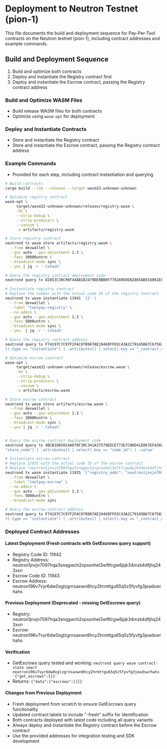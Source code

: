 # Deployment to Neutron Testnet (pion-1)

This file documents the build and deployment sequence for Pay-Per-Tool contracts on the Neutron testnet (pion-1), including contract addresses and example commands.

## Build and Deployment Sequence
1. Build and optimize both contracts
2. Deploy and instantiate the Registry contract first
3. Deploy and instantiate the Escrow contract, passing the Registry contract address

### Build and Optimize WASM Files
- Build release WASM files for both contracts
- Optimize using `wasm-opt` for deployment

### Deploy and Instantiate Contracts
- Store and instantiate the Registry contract
- Store and instantiate the Escrow contract, passing the Registry contract address

### Example Commands
- Provided for each step, including contract instantiation and querying
```bash
# Build contracts
cargo build --lib --release --target wasm32-unknown-unknown

# Optimize registry contract
wasm-opt \
     target/wasm32-unknown-unknown/release/registry.wasm \
     -Oz \
     --strip-debug \
     --strip-producers \
     --vacuum \
     -o artifacts/registry.wasm

# Store registry contract
neutrond tx wasm store artifacts/registry.wasm \
  --from devwallet \
  --gas auto --gas-adjustment 1.3 \
  --fees 30000untrn \
  --broadcast-mode sync \
  --yes | jq -r '.txhash'

# Query the registry contract deployment code
neutrond query tx 82853C30C96F44AB182479DE9BB0F7702A9E0EB2865AB5C6061EFC2AE58CC4C4 | jq -r '.events[] | select(.type == "store_code") | .attributes[] | select(.key == "code_id") | .value'

# Instantiate registry contract
# Replace the number with the actual code ID of the registry contract
neutrond tx wasm instantiate 11941 '{}' \
  --from devwallet \
  --label "toolpay-registry" \
  --no-admin \
  --gas auto --gas-adjustment 1.3 \
  --fees 5000untrn \
  --broadcast-mode sync \
  --yes  | jq -r '.txhash'

# Query the registry contract address
neutrond query tx F74197C7C97F2FAC07B967AE19469FF65C43A2C79145B67C6758269B452B3E34 | jq -r '.events[] | selec
t(.type == "instantiate") | .attributes[] | select(.key == "_contract_address") | .value'

# Optimize escrow contract
wasm-opt \
     target/wasm32-unknown-unknown/release/escrow.wasm \
     -Oz \
     --strip-debug \
     --strip-producers \
     --vacuum \
     -o artifacts/escrow.wasm

# Store escrow contract
neutrond tx wasm store artifacts/escrow.wasm \
  --from devwallet \
  --gas auto --gas-adjustment 1.3 \
  --fees 30000untrn \
  --broadcast-mode sync \
  --yes | jq -r '.txhash'


# Query the escrow contract deployment code
neutrond query tx 4BCB1085014A070F30C341A37579EDCE773E7C06D41E067EFA368BC6EC6954A0 | jq -r '.events[] | select(.type == 
"store_code") | .attributes[] | select(.key == "code_id") | .value'

# Instantiate escrow contract
# Replace 11935 with the actual code ID of the escrow contract
# Replace "neutron1jnxjn7097hqa3snqgwch2vpssnhel3wftfcgw6pjk34mzk4dfjhq243xxn" with the actual registry contract address
neutrond tx wasm instantiate 11935 '{"registry_addr": "neutron1jnxjn7097hqa3snqgwch2vpssnhel3wftfcgw6pjk34mzk4dfjhq243xxn","fee_percentage":10}' \
  --from devwallet \
  --label "toolpay-escrow" \
  --no-admin \
  --gas auto --gas-adjustment 1.3 \
  --fees 5000untrn \
  --broadcast-mode sync

# Query the escrow contract address
neutrond query tx F74197C7C97F2FAC07B967AE19469FF65C43A2C79145B67C6758269B452B3E34 | jq -r '.events[] | selec
t(.type == "instantiate") | .attributes[] | select(.key == "_contract_address") | .value'
```
### Deployed Contract Addresses

#### Latest Deployment (Fresh contracts with GetEscrows query support)
- Registry Code ID: 11942
- Registry Address: neutron1jnxjn7097hqa3snqgwch2vpssnhel3wftfcgw6pjk34mzk4dfjhq243xxn
- Escrow Code ID: 11943  
- Escrow Address: neutron196v7vyr6dw0xglzgrnsaxwn8hcy2hrmttgu65q5z5fyvfg3jeadswrhahs

#### Previous Deployment (Deprecated - missing GetEscrows query)
- Registry: neutron1jnxjn7097hqa3snqgwch2vpssnhel3wftfcgw6pjk34mzk4dfjhq243xxn
- Escrow: neutron196v7vyr6dw0xglzgrnsaxwn8hcy2hrmttgu65q5z5fyvfg3jeadswrhahs

#### Verification
- GetEscrows query tested and working: `neutrond query wasm contract-state smart neutron196v7vyr6dw0xglzgrnsaxwn8hcy2hrmttgu65q5z5fyvfg3jeadswrhahs '{"get_escrows":{}}'`
- Returns: `{"data":{"escrows":[]}}`

#### Changes from Previous Deployment
- Fresh deployment from scratch to ensure GetEscrows query functionality
- Updated contract labels to include "-fresh" suffix for identification
- Both contracts deployed with latest code including all query variants
- Always deploy and instantiate the Registry contract before the Escrow contract
- Use the provided addresses for integration testing and SDK development
